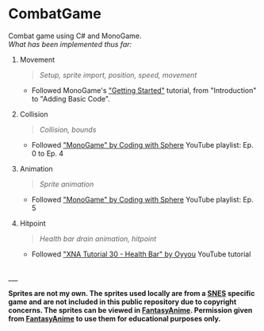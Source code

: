 # CombatGame
Combat game using C# and MonoGame.
<br>
*What has been implemented thus far:*

1. Movement
    > *Setup, sprite import, position, speed, movement*

    - Followed MonoGame's ["Getting Started"](https://docs.monogame.net/articles/getting_started/) tutorial, from "Introduction" to "Adding Basic Code".

2. Collision
    > *Collision, bounds*

    - Followed ["MonoGame" by Coding with Sphere](https://www.youtube.com/watch?v=it_vSf80sSk&list=PLvN4CrYN-8i4MhiXQMajViJoC5udFfNfA&index=1) YouTube playlist: Ep. 0 to Ep. 4

3. Animation
    > *Sprite animation*

    - Followed ["MonoGame" by Coding with Sphere](https://www.youtube.com/watch?v=it_vSf80sSk&list=PLvN4CrYN-8i4MhiXQMajViJoC5udFfNfA&index=1) YouTube playlist: Ep. 5

4. Hitpoint
    > *Health bar drain animation, hitpoint*
    
    - Followed ["XNA Tutorial 30 - Health Bar" by Oyyou](https://www.youtube.com/watch?v=-U0d41UPjRk) YouTube tutorial


<br>
___

**Sprites are not my own. The sprites used locally are from a [SNES](https://www.nintendo.com/en-ca/) specific game and are not included in this public repository due to copyright concerns. The sprites can be viewed in [FantasyAnime](https://fantasyanime.com/). Permission given from [FantasyAnime](https://fantasyanime.com/) to use them for educational purposes only.**
